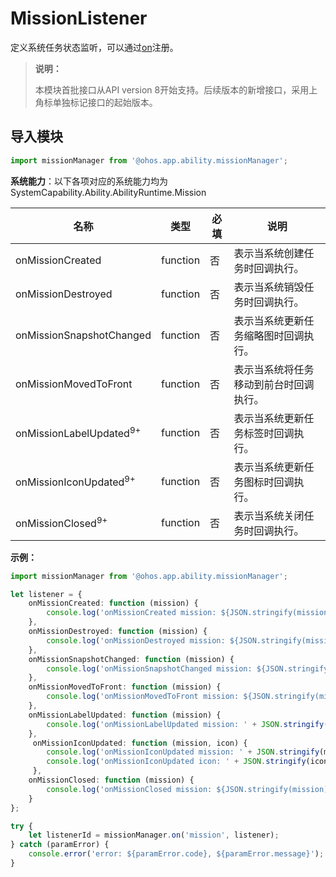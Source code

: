 # MissionListener

定义系统任务状态监听，可以通过[on](js-apis-app-ability-missionManager.md#missionmanageron)注册。

> **说明：**
> 
> 本模块首批接口从API version 8开始支持。后续版本的新增接口，采用上角标单独标记接口的起始版本。 

## 导入模块

```ts
import missionManager from '@ohos.app.ability.missionManager';
```

**系统能力**：以下各项对应的系统能力均为SystemCapability.Ability.AbilityRuntime.Mission

| 名称        | 类型                 | 必填 | 说明                                                         |
| ----------- | -------- | ---- | ------------------------------------------------------------ |
| onMissionCreated    | function               | 否   | 表示当系统创建任务时回调执行。                                |
| onMissionDestroyed   | function               | 否   | 表示当系统销毁任务时回调执行。 |
| onMissionSnapshotChanged   | function               | 否   | 表示当系统更新任务缩略图时回调执行。 |
| onMissionMovedToFront   | function               | 否   | 表示当系统将任务移动到前台时回调执行。 |
| onMissionLabelUpdated<sup>9+</sup>   | function               | 否   | 表示当系统更新任务标签时回调执行。 |
| onMissionIconUpdated<sup>9+</sup>   | function               | 否   | 表示当系统更新任务图标时回调执行。 |
| onMissionClosed<sup>9+</sup>   | function               | 否   | 表示当系统关闭任务时回调执行。 |

**示例：**
```ts
import missionManager from '@ohos.app.ability.missionManager';

let listener = {
    onMissionCreated: function (mission) {
        console.log('onMissionCreated mission: ${JSON.stringify(mission)}');
    },
    onMissionDestroyed: function (mission) {
        console.log('onMissionDestroyed mission: ${JSON.stringify(mission)}');
    },
    onMissionSnapshotChanged: function (mission) {
        console.log('onMissionSnapshotChanged mission: ${JSON.stringify(mission)}');
    },
    onMissionMovedToFront: function (mission) {
        console.log('onMissionMovedToFront mission: ${JSON.stringify(mission)}');
    },
    onMissionLabelUpdated: function (mission) {
        console.log('onMissionLabelUpdated mission: ' + JSON.stringify(mission));
    },
     onMissionIconUpdated: function (mission, icon) {
        console.log('onMissionIconUpdated mission: ' + JSON.stringify(mission));
        console.log('onMissionIconUpdated icon: ' + JSON.stringify(icon));
     },
    onMissionClosed: function (mission) {
        console.log('onMissionClosed mission: ${JSON.stringify(mission)}');
    }
};

try {
    let listenerId = missionManager.on('mission', listener);
} catch (paramError) {
    console.error('error: ${paramError.code}, ${paramError.message}');
}
```